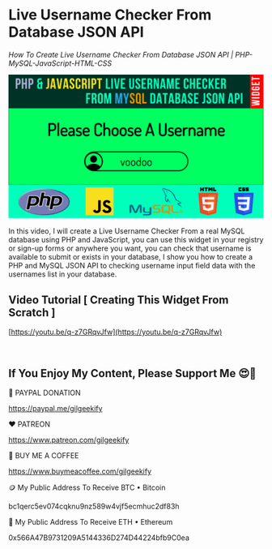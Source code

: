 # Live Username Checker From Database JSON API

_How To Create Live Username Checker From Database JSON API | PHP-MySQL-JavaScript-HTML-CSS_

![Thumbnail](https://raw.githubusercontent.com/saeedkohansal/PHP-MySQL-JavaScript-Live-Username-Checker-From-Database-JSON-API/main/PHP-MYSQL-JavaScript-Live-Username-Checker-From-Database-JSON-API.png "Thumbnail")

In this video, I will create a Live Username Checker From a real MySQL database using PHP and JavaScript, you can use this widget in your registry or sign-up forms or anywhere you want, you can check that username is available to submit or exists in your database, I show you how to create a PHP and MySQL JSON API to checking username input field data with the usernames list in your database.

## Video Tutorial [ Creating This Widget From Scratch ]
[https://youtu.be/q-z7GRqvJfw](https://youtu.be/q-z7GRqvJfw)

 

## If You Enjoy My Content, Please Support Me 😍🙏

💙 PAYPAL DONATION

https://paypal.me/gilgeekify

❤️ PATREON

https://www.patreon.com/gilgeekify

💛 BUY ME A COFFEE

https://www.buymeacoffee.com/gilgeekify

🪙 My Public Address To Receive BTC • Bitcoin

bc1qerc5ev074cqknu9nz589w4vjf5ecmhuc2df83h

🥈 My Public Address To Receive ETH • Ethereum

0x566A47B9731209A5144336D274D44224bfb9C0ea
